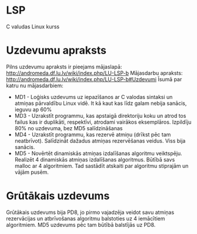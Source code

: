 # LSP
C valudas Linux kurss

# Uzdevumu apraksts
Pilns uzdevumu apraksts ir pieejams mājaslapā: http://andromeda.df.lu.lv/wiki/index.php/LU-LSP-b
Mājasdarbu apraksts: http://andromeda.df.lu.lv/wiki/index.php/LU-LSP-b#Uzdevumi
Īsumā par katru nu mājasdarbiem:
- MD1 - Loģisks uzdevums uz iepazīšanos ar C valodas sintaksi un atmiņas pārvaldību Linux vidē. It kā kaut kas līdz galam nebija sanācis, ieguvu ap 60%
- MD3 - Uzrakstīt programmu, kas apstaigā direktoriju koku un atrod tos failus kas ir duplikāti, respektīvi, atrodami vairākos eksemplāros. Izpildīju 80% no uzdevuma, bez MD5 salīdzināšanas
- MD4 - Uzrakstīt programmu, kas rezervē atmiņu (drīkst pēc tam neatbrīvot). Salīdzināt dažadus atmiņas rezervēšanas veidus. Viss bija sanācis.
- MD5 - Novērtēt dinamiskās atmiņas izdalīšanas algoritmu veiktspēju. Realizēt 4 dinamiskās atmiņas izdalīšanas algoritmus. Būtībā savs malloc ar 4 algoritmiem. Tad sastādīt atskaiti par algoritmu stiprajām un vājām pusēm.

# Grūtākais uzdevums
Grūtākais uzdevums bija PD8, jo pirmo vajadzēja veidot savu atmiņas rezervācijas un atbrīvošanas algoritmu balstoties uz 4 iemācītiem algoritmiem. MD5 uzdevums pēc tam būtībā balstījās uz PD8.
